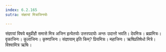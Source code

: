 ```yaml
---
index: 6.2.165
sutra: संज्ञायां मित्राजिनयोः

---
```

संज्ञायां विषये बहुव्रीहौ समासे मित्र अजिन इत्येतयोः उत्तरपदयोः अन्तः उदात्तो भवति। देवमित्रः। ब्रह्ममित्रः। वृकाजिनः। कूलाजिनः। कृष्णाजिनः। संज्ञायाम् इति किम्? प्रियमित्रः। महाजिनः। ऋषिप्रतिषेधो मित्रे। विश्वामित्र ऋषिः।
